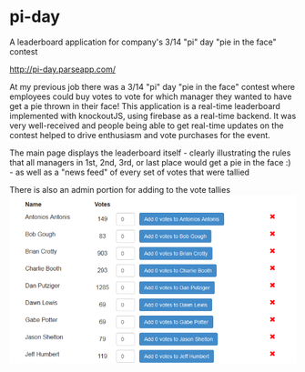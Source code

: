 # pi-day
A leaderboard application for company's 3/14 "pi" day "pie in the face" contest

http://pi-day.parseapp.com/

At my previous job there was a 3/14 "pi" day "pie in the face" contest where employees could buy votes to vote for which manager they wanted to have get a pie thrown in their face!  This application is a real-time leaderboard implemented with knockoutJS, using firebase as a real-time backend.  It was very well-received and people being able to get real-time updates on the contest helped to drive enthusiasm and vote purchases for the event.  

The main page displays the leaderboard itself - clearly illustrating the rules that all managers in 1st, 2nd, 3rd, or last place would get a pie in the face :) - as well as a "news feed" of every set of votes that were tallied

There is also an admin portion for adding to the vote tallies
![Image of admin_leaderboard](https://raw.githubusercontent.com/marklimm/pi-day/master/images/admin_leaderboard.png)

